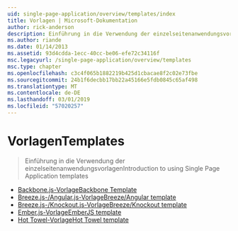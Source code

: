 ```yaml
---
uid: single-page-application/overview/templates/index
title: Vorlagen | Microsoft-Dokumentation
author: rick-anderson
description: Einführung in die Verwendung der einzelseitenanwendungsvorlagen
ms.author: riande
ms.date: 01/14/2013
ms.assetid: 93d4cdda-1ecc-40cc-be06-efe72c34116f
msc.legacyurl: /single-page-application/overview/templates
msc.type: chapter
ms.openlocfilehash: c3c4f065b1882219b425d1cbacae8f2c02e73fbe
ms.sourcegitcommit: 24b1f6decbb17bb22a45166e5fdb0845c65af498
ms.translationtype: MT
ms.contentlocale: de-DE
ms.lasthandoff: 03/01/2019
ms.locfileid: "57020257"
---
```

<a name="templates"></a><span data-ttu-id="63362-103">Vorlagen</span><span class="sxs-lookup"><span data-stu-id="63362-103">Templates</span></span>
====================
> <span data-ttu-id="63362-104">Einführung in die Verwendung der einzelseitenanwendungsvorlagen</span><span class="sxs-lookup"><span data-stu-id="63362-104">Introduction to using Single Page Application templates</span></span>


- [<span data-ttu-id="63362-105">Backbone.js-Vorlage</span><span class="sxs-lookup"><span data-stu-id="63362-105">Backbone Template</span></span>](backbonejs-template.md)
- [<span data-ttu-id="63362-106">Breeze.js-/Angular.js-Vorlage</span><span class="sxs-lookup"><span data-stu-id="63362-106">Breeze/Angular template</span></span>](breezeangular-template.md)
- [<span data-ttu-id="63362-107">Breeze.js-/Knockout.js-Vorlage</span><span class="sxs-lookup"><span data-stu-id="63362-107">Breeze/Knockout template</span></span>](breezeknockout-template.md)
- [<span data-ttu-id="63362-108">Ember.js-Vorlage</span><span class="sxs-lookup"><span data-stu-id="63362-108">EmberJS template</span></span>](emberjs-template.md)
- [<span data-ttu-id="63362-109">Hot Towel-Vorlage</span><span class="sxs-lookup"><span data-stu-id="63362-109">Hot Towel template</span></span>](hottowel-template.md)
